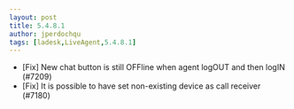 ```yaml
---
layout: post
title: 5.4.8.1
author: jperdochqu
tags: [ladesk,LiveAgent,5.4.8.1]
---
```


- [Fix] New chat button is still OFFline when agent logOUT and then logIN (#7209)
- [Fix] It is possible to have set non-existing device as call receiver (#7180)
